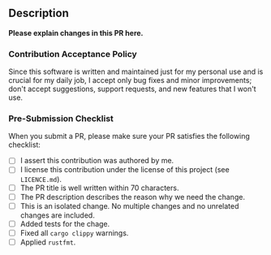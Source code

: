 <!--

  Dear contributors:

  Please fill the description and the checklist below before submitting PR.

  Thanks a lot :)

-->

## Description

**Please explain changes in this PR here.**

### Contribution Acceptance Policy

Since this software is written and maintained just for my personal use and is crucial for my daily job, I accept only bug fixes and minor improvements; don't accept suggestions, support requests, and new features that I won't use.

### Pre-Submission Checklist

When you submit a PR, please make sure your PR satisfies the following checklist:

- [ ] I assert this contribution was authored by me.
- [ ] I license this contribution under the license of this project (see `LICENCE.md`).
- [ ] The PR title is well written within 70 characters.
- [ ] The PR description describes the reason why we need the change.
- [ ] This is an isolated change. No multiple changes and no unrelated changes are included.
- [ ] Added tests for the chage.
- [ ] Fixed all `cargo clippy` warnings.
- [ ] Applied `rustfmt`.
